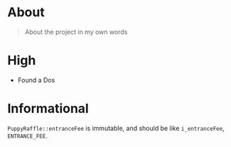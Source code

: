 # About

> About the project in my own words

# High

- Found a Dos

# Informational

`PuppyRaffle::entranceFee` is immutable, and should be like `i_entranceFee`, `ENTRANCE_FEE`.